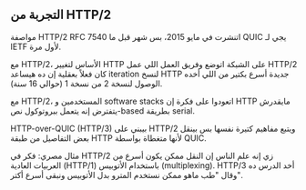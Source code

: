 ## التجربة من HTTP/2

مواصفة HTTP/2 RFC 7540 اتنشرت في مايو 2015، بس شهر قبل ما QUIC يجي لـ IETF لأول مرة.

مع HTTP/2، الأساس لتغيير HTTP على الشبكة اتوضع وفريق العمل اللي عمل HTTP/2 كان فعلاً بعقلية إن ده هيساعد iteration لنسخ HTTP جديدة أسرع بكتير من اللي أخده الوصول لنسخة 2 من نسخة 1 (حوالي 16 سنة).

مع HTTP/2، المستخدمين و software stacks اتعودوا على فكرة إن HTTP مايقدرش يتفترض إنه يتعمل ببروتوكول نص-based بطريقة serial.

HTTP-over-QUIC (HTTP/3) بيبني على HTTP/2 ويتبع مفاهيم كتيرة نفسها بس بينقل بعض التفاصيل من طبقة HTTP لأنها متغطاة بواسطة QUIC.

مثال مصري: فكر في HTTP/2 زي إنه علم الناس إن النقل ممكن يكون أسرع من العربيات العادية (HTTP/1) باستخدام الأتوبيس (multiplexing). HTTP/3 أخد الدرس ده وقال "طب ماهو ممكن نستخدم المترو بدل الأتوبيس ونبقى أسرع أكتر".